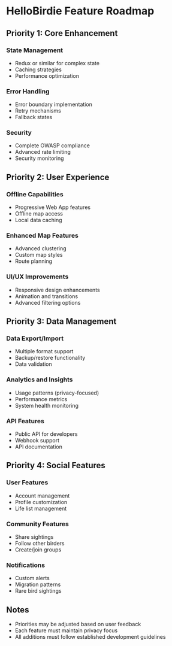 # HelloBirdie Feature Roadmap

## Priority 1: Core Enhancement
### State Management
- Redux or similar for complex state
- Caching strategies
- Performance optimization

### Error Handling
- Error boundary implementation
- Retry mechanisms
- Fallback states

### Security
- Complete OWASP compliance
- Advanced rate limiting
- Security monitoring

## Priority 2: User Experience
### Offline Capabilities
- Progressive Web App features
- Offline map access
- Local data caching

### Enhanced Map Features
- Advanced clustering
- Custom map styles
- Route planning

### UI/UX Improvements
- Responsive design enhancements
- Animation and transitions
- Advanced filtering options

## Priority 3: Data Management
### Data Export/Import
- Multiple format support
- Backup/restore functionality
- Data validation

### Analytics and Insights
- Usage patterns (privacy-focused)
- Performance metrics
- System health monitoring

### API Features
- Public API for developers
- Webhook support
- API documentation

## Priority 4: Social Features
### User Features
- Account management
- Profile customization
- Life list management

### Community Features
- Share sightings
- Follow other birders
- Create/join groups

### Notifications
- Custom alerts
- Migration patterns
- Rare bird sightings

## Notes
- Priorities may be adjusted based on user feedback
- Each feature must maintain privacy focus
- All additions must follow established development guidelines
